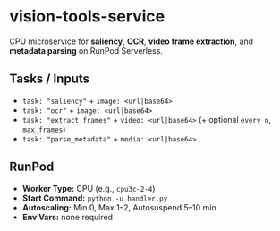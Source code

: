 # vision-tools-service
CPU microservice for **saliency**, **OCR**, **video frame extraction**, and **metadata parsing** on RunPod Serverless.

## Tasks / Inputs
- `task: "saliency"` + `image: <url|base64>`
- `task: "ocr"` + `image: <url|base64>`
- `task: "extract_frames"` + `video: <url|base64>` (+ optional `every_n`, `max_frames`)
- `task: "parse_metadata"` + `media: <url|base64>`

## RunPod
- **Worker Type:** CPU (e.g., `cpu3c-2-4`)
- **Start Command:** `python -u handler.py`
- **Autoscaling:** Min 0, Max 1–2, Autosuspend 5–10 min
- **Env Vars:** none required

